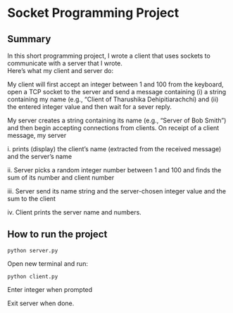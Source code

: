 # Socket Programming Project
## Summary
In this short programming project, I wrote a client that uses sockets to communicate with a server that I wrote.  
Here’s what my client and server do:

 

 My client will first accept an integer between 1 and 100 from the keyboard, open a TCP socket to the server and send a message containing (i) a string containing my name (e.g., “Client of Tharushika Dehipitiarachchi) and (ii) the entered integer value and then wait for a sever reply.

 

 My server creates a string containing its name (e.g., “Server of Bob Smith”) and then begin accepting connections from clients.  On receipt of a client message, my server 

 i. prints (display) the client’s name (extracted from the received message) and the server’s name

 ii. Server picks a random integer number between 1 and 100 and finds the sum of its number and client number

 iii. Server send its name string and the server-chosen integer value and the sum to the client

iv. Client prints the server name and numbers.

## How to run the project
    python server.py
Open new terminal and run: 
```
python client.py
```
   Enter integer when prompted

Exit server when done.

 
